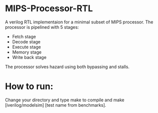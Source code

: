 # MIPS-Processor-RTL

A verilog RTL implementaion for a minimal subset of MIPS processor.
The processor is pipelined with 5 stages:
- Fetch stage
- Decode stage
- Execute stage
- Memory stage 
- Write back stage

The processor solves hazard using both bypassing and stalls.

# How to run:
Change your directory and type make to compile and make [iverilog/modelsim] [test name from benchmarks].
